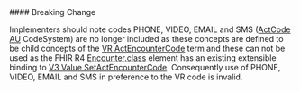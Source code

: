 <div class="stu-note" markdown="1">
#### Breaking Change

 Implementers should note codes PHONE, VIDEO, EMAIL and SMS ([ActCode AU](CodeSystem-au-v3-ActCode.html) CodeSystem) are no longer included  as these concepts are defined to be child concepts of the [VR ActEncounterCode](https://hl7.org/fhir/R4/v3/ActCode/cs.html#v3-ActCode-VR) term and these can not be used as the FHIR R4 [Encounter.class](https://hl7.org/fhir/R4/encounter-definitions.html#Encounter.class) element has an existing extensible binding to [V3 Value SetActEncounterCode](https://hl7.org/fhir/R4/v3/ActEncounterCode/vs.html). Consequently use of PHONE, VIDEO, EMAIL and SMS in preference to the VR code is invalid.
</div>